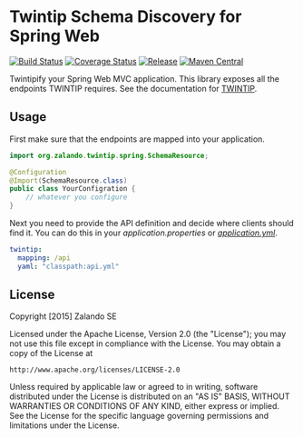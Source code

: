 # Twintip Schema Discovery for Spring Web

[![Build Status](https://img.shields.io/travis/zalando/twintip-spring-web.svg)](https://travis-ci.org/zalando/twintip-spring-web)
[![Coverage Status](https://img.shields.io/coveralls/zalando/twintip-spring-web.svg)](https://coveralls.io/r/zalando/twintip-spring-web)
[![Release](https://img.shields.io/github/release/zalando/twintip-spring-web.svg)](https://github.com/zalando/twintip-spring-web/releases)
[![Maven Central](https://img.shields.io/maven-central/v/org.zalando/twintip-spring-web.svg)](https://maven-badges.herokuapp.com/maven-central/org.zalando/twintip-spring-web)

Twintipify your Spring Web MVC application. This library exposes all the endpoints TWINTIP requires. 
See the documentation for [TWINTIP](http://stups.readthedocs.org/en/latest/components/twintip.html).

## Usage

First make sure that the endpoints are mapped into your application.

```java
import org.zalando.twintip.spring.SchemaResource;

@Configuration
@Import(SchemaResource.class)
public class YourConfigration {
    // whatever you configure
}
```

Next you need to provide the API definition and decide where clients should find it. 
You can do this in your *application.properties* or [*application.yml*](http://docs.spring.io/spring-boot/docs/current/reference/html/boot-features-external-config.html#boot-features-external-config-yaml).

```yaml
twintip:
  mapping: /api
  yaml: "classpath:api.yml"
```

## License

Copyright [2015] Zalando SE

Licensed under the Apache License, Version 2.0 (the "License");
you may not use this file except in compliance with the License.
You may obtain a copy of the License at

    http://www.apache.org/licenses/LICENSE-2.0

Unless required by applicable law or agreed to in writing, software
distributed under the License is distributed on an "AS IS" BASIS,
WITHOUT WARRANTIES OR CONDITIONS OF ANY KIND, either express or implied.
See the License for the specific language governing permissions and
limitations under the License.
